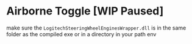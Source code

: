 # Airborne Toggle [WIP Paused]

make sure the `LogitechSteeringWheelEnginesWrapper.dll` is in the same folder as the compiled exe or in a directory in your path env
